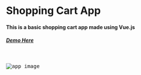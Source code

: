 # Shopping Cart App


#### This is a basic shopping cart app made using Vue.js

##### [Demo Here](https://codepen.io/johanur/pen/QoRxXj)

<br>

<kbd>
  
  ![app_image](https://user-images.githubusercontent.com/42015613/55060640-1e996380-509c-11e9-9aa1-4c3204d07ea5.JPG)
  
</kbd>



